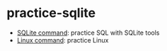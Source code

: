 # practice-sqlite
- [SQLite command](): practice SQL with SQLite tools
- [Linux command]():  practice Linux
